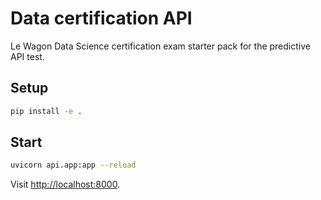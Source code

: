 # Data certification API

Le Wagon Data Science certification exam starter pack for the predictive API test.

## Setup

```bash
pip install -e .
```

## Start

```bash
uvicorn api.app:app --reload
```

Visit [http://localhost:8000](http://localhost:8000).
